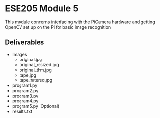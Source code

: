 # ESE205 Module 5

This module concerns interfacing with the PiCamera hardware and getting OpenCV set up on the Pi for basic image recognition

## Deliverables
- Images
  - original.jpg
  - original_resized.jpg
  - original_thm.jpg
  - tape.jpg
  - tape_filtered.jpg
- program1.py
- program2.py
- program3.py
- program4.py
- program5.py (Optional)
- results.txt
